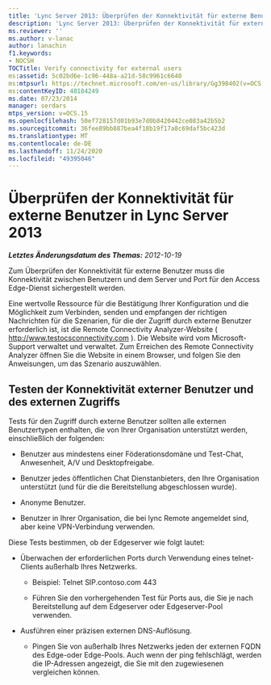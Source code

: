 ```yaml
---
title: 'Lync Server 2013: Überprüfen der Konnektivität für externe Benutzer'
description: 'Lync Server 2013: Überprüfen der Konnektivität für externe Benutzer'
ms.reviewer: ''
ms.author: v-lanac
author: lanachin
f1.keywords:
- NOCSH
TOCTitle: Verify connectivity for external users
ms:assetid: 5c02bd6e-1c96-448a-a21d-58c9961c6640
ms:mtpsurl: https://technet.microsoft.com/en-us/library/Gg398402(v=OCS.15)
ms:contentKeyID: 48184249
ms.date: 07/23/2014
manager: serdars
mtps_version: v=OCS.15
ms.openlocfilehash: 50ef728157d01b93e7d0b8420442ce083a42b5b2
ms.sourcegitcommit: 36fee89bb887bea4f18b19f17a8c69daf5bc423d
ms.translationtype: MT
ms.contentlocale: de-DE
ms.lasthandoff: 11/24/2020
ms.locfileid: "49395046"
---
```

# <a name="verify-connectivity-for-external-users-in-lync-server-2013"></a>Überprüfen der Konnektivität für externe Benutzer in Lync Server 2013

<div data-xmlns="http://www.w3.org/1999/xhtml">

<div class="topic" data-xmlns="http://www.w3.org/1999/xhtml" data-msxsl="urn:schemas-microsoft-com:xslt" data-cs="https://msdn.microsoft.com/">

<div data-asp="https://msdn2.microsoft.com/asp">



</div>

<div id="mainSection">

<div id="mainBody">

<span> </span>

_**Letztes Änderungsdatum des Themas:** 2012-10-19_

Zum Überprüfen der Konnektivität für externe Benutzer muss die Konnektivität zwischen Benutzern und dem Server und Port für den Access Edge-Dienst sichergestellt werden.

Eine wertvolle Ressource für die Bestätigung Ihrer Konfiguration und die Möglichkeit zum Verbinden, senden und empfangen der richtigen Nachrichten für die Szenarien, für die der Zugriff durch externe Benutzer erforderlich ist, ist die Remote Connectivity Analyzer-Website ( <http://www.testocsconnectivity.com> ). Die Website wird vom Microsoft-Support verwaltet und verwaltet. Zum Erreichen des Remote Connectivity Analyzer öffnen Sie die Website in einem Browser, und folgen Sie den Anweisungen, um das Szenario auszuwählen.

<div>

## <a name="test-connectivity-of-external-users-and-external-access"></a>Testen der Konnektivität externer Benutzer und des externen Zugriffs

Tests für den Zugriff durch externe Benutzer sollten alle externen Benutzertypen enthalten, die von Ihrer Organisation unterstützt werden, einschließlich der folgenden:

  - Benutzer aus mindestens einer Föderationsdomäne und Test-Chat, Anwesenheit, A/V und Desktopfreigabe.

  - Benutzer jedes öffentlichen Chat Dienstanbieters, den Ihre Organisation unterstützt (und für die die Bereitstellung abgeschlossen wurde).

  - Anonyme Benutzer.

  - Benutzer in Ihrer Organisation, die bei lync Remote angemeldet sind, aber keine VPN-Verbindung verwenden.

Diese Tests bestimmen, ob der Edgeserver wie folgt lautet:

  - Überwachen der erforderlichen Ports durch Verwendung eines telnet-Clients außerhalb Ihres Netzwerks.
    
      - Beispiel: Telnet SIP.contoso.com 443
    
      - Führen Sie den vorhergehenden Test für Ports aus, die Sie je nach Bereitstellung auf dem Edgeserver oder Edgeserver-Pool verwenden.

  - Ausführen einer präzisen externen DNS-Auflösung.
    
      - Pingen Sie von außerhalb Ihres Netzwerks jeden der externen FQDN des Edge-oder Edge-Pools. Auch wenn der ping fehlschlägt, werden die IP-Adressen angezeigt, die Sie mit den zugewiesenen vergleichen können.

</div>

</div>

<span> </span>

</div>

</div>

</div>

